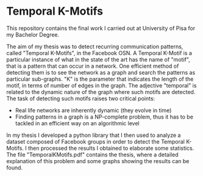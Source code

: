 # Temporal K-Motifs
This repository contains the final work I carried out at University of Pisa for my Bachelor Degree.

The aim of my thesis was to detect recurring communication patterns, called "Temporal K-Motifs", in the Facebook OSN. A Temporal K-Motif is a particular instance of what in the state of the art has the name of "motif", that is a pattern that can occur in a network. One efficient method of detecting them is to see the network as a graph and search the patterns as particular sub-graphs. "K" is the parameter that indicates the length of the motif, in terms of number of edges in the graph. The adjective "temporal" is related to the dynamic nature of the graph where such motifs are detected. 
 The task of detecting such motifs raises two critical points:
- Real life networks are inherently dynamic (they evolve in time)
- Finding patterns in a graph is a NP-complete problem, thus it has to be tackled in an efficient way on an algorithmic level

In my thesis I developed a python library that I then used to analyze a dataset composed of Facebook groups in order to detect the Temporal K-Motifs. I then processed the results I obtained to elaborate some statistics. The file "TemporalKMotifs.pdf" contains the thesis, where a detailed explanation of this problem and some graphs showing the results can be found.




